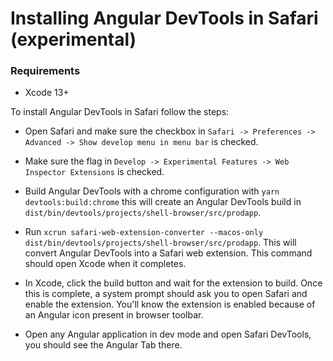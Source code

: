 # Installing Angular DevTools in Safari (experimental)

### Requirements

- Xcode 13+

To install Angular DevTools in Safari follow the steps:

* Open Safari and make sure the checkbox in `Safari -> Preferences -> Advanced -> Show develop menu in menu bar` is checked.

* Make sure the flag in `Develop -> Experimental Features -> Web Inspector Extensions` is checked.

* Build Angular DevTools with a chrome configuration with `yarn devtools:build:chrome` this will create an Angular DevTools build in `dist/bin/devtools/projects/shell-browser/src/prodapp`.

* Run `xcrun safari-web-extension-converter --macos-only dist/bin/devtools/projects/shell-browser/src/prodapp`. This will convert Angular DevTools into a Safari web extension. This command should open Xcode when it completes.

* In Xcode, click the build button and wait for the extension to build. Once this is complete, a system prompt should ask you to open Safari and enable the extension. You'll know the extension is enabled because of an Angular icon present in browser toolbar.

* Open any Angular application in dev mode and open Safari DevTools, you should see the Angular Tab there.
